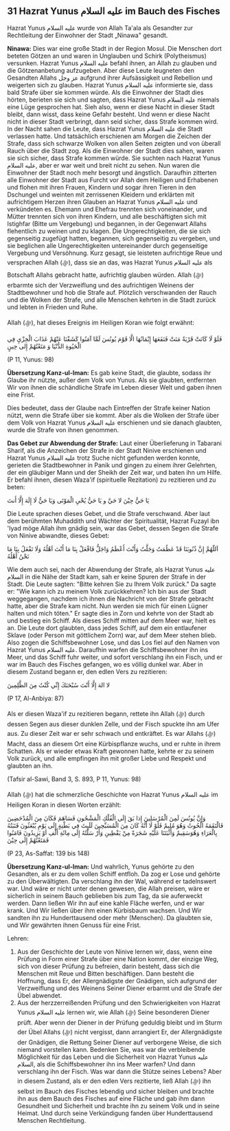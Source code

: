 ## 31 Hazrat Yunus عليه السلام im Bauch des Fisches

Hazrat Yunus عليه السلام wurde von Allah Ta'ala als Gesandter zur Rechtleitung der Einwohner der Stadt „Ninawa" gesandt.

**Ninawa:** Dies war eine große Stadt in der Region Mosul. Die Menschen dort beteten Götzen an und waren in Unglauben und Schirk (Polytheismus) versunken. Hazrat Yunus عليه السلام befahl ihnen, an Allah zu glauben und die Götzenanbetung aufzugeben. Aber diese Leute leugneten den Gesandten Allahs عز وجل aufgrund ihrer Aufsässigkeit und Rebellion und weigerten sich zu glauben. Hazrat Yunus عليه السلام informierte sie, dass bald Strafe über sie kommen würde. Als die Einwohner der Stadt dies hörten, berieten sie sich und sagten, dass Hazrat Yunus عليه السلام niemals eine Lüge gesprochen hat. Sieh also, wenn er diese Nacht in dieser Stadt bleibt, dann wisst, dass keine Gefahr besteht. Und wenn er diese Nacht nicht in dieser Stadt verbringt, dann seid sicher, dass Strafe kommen wird. In der Nacht sahen die Leute, dass Hazrat Yunus عليه السلام die Stadt verlassen hatte. Und tatsächlich erschienen am Morgen die Zeichen der Strafe, dass sich schwarze Wolken von allen Seiten zeigten und von überall Rauch über die Stadt zog. Als die Einwohner der Stadt dies sahen, waren sie sich sicher, dass Strafe kommen würde. Sie suchten nach Hazrat Yunus عليه السلام, aber er war weit und breit nicht zu sehen. Nun waren die Einwohner der Stadt noch mehr besorgt und ängstlich. Daraufhin zitterten alle Einwohner der Stadt aus Furcht vor Allah dem Heiligen und Erhabenen und flohen mit ihren Frauen, Kindern und sogar ihren Tieren in den Dschungel und weinten mit zerrissenen Kleidern und erklärten mit aufrichtigem Herzen ihren Glauben an Hazrat Yunus عليه السلام und verkündeten es. Ehemann und Ehefrau trennten sich voneinander, und Mütter trennten sich von ihren Kindern, und alle beschäftigten sich mit Istighfar (Bitte um Vergebung) und begannen, in der Gegenwart Allahs flehentlich zu weinen und zu klagen. Die Ungerechtigkeiten, die sie sich gegenseitig zugefügt hatten, begannen, sich gegenseitig zu vergeben, und sie beglichen alle Ungerechtigkeiten untereinander durch gegenseitige Vergebung und Versöhnung. Kurz gesagt, sie leisteten aufrichtige Reue und versprachen Allah (ﷻ), dass sie an das, was Hazrat Yunus عليه السلام als Botschaft Allahs gebracht hatte, aufrichtig glauben würden. Allah (ﷻ) erbarmte sich der Verzweiflung und des aufrichtigen Weinens der Stadtbewohner und hob die Strafe auf. Plötzlich verschwanden der Rauch und die Wolken der Strafe, und alle Menschen kehrten in die Stadt zurück und lebten in Frieden und Ruhe.


Allah (ﷻ), hat dieses Ereignis im Heiligen Koran wie folgt erwähnt:

فَلَوْ لَا كَانَتْ قَرْيَةٌ مَنَتْ فَنَفَعَهَا إِيْمَانُهَا الَّا قَوْمَ يُونُسَ لَمَّا آمَنُوا كَشَفْنَا عَنْهُمْ عَذَابَ الْخِزْيِ فِي الْحَيُوةِ الدُّنْيَا وَ مَتَعْتُهُمْ إِلى حِينٍ

(P 11, Yunus: 98)

**Übersetzung Kanz-ul-Iman:** Es gab keine Stadt, die glaubte, sodass ihr Glaube ihr nützte, außer dem Volk von Yunus. Als sie glaubten, entfernten Wir von ihnen die schändliche Strafe im Leben dieser Welt und gaben ihnen eine Frist.


Dies bedeutet, dass der Glaube nach Eintreffen der Strafe keiner Nation nützt, wenn die Strafe über sie kommt. Aber als die Wolken der Strafe über dem Volk von Hazrat Yunus عليه السلام erschienen und sie danach glaubten, wurde die Strafe von ihnen genommen.


**Das Gebet zur Abwendung der Strafe:** Laut einer Überlieferung in Tabarani Sharif, als die Anzeichen der Strafe in der Stadt Ninive erschienen und Hazrat Yunus عليه السلام trotz Suche nicht gefunden werden konnte, gerieten die Stadtbewohner in Panik und gingen zu einem ihrer Gelehrten, der ein gläubiger Mann und der Sheikh der Zeit war, und baten ihn um Hilfe. Er befahl ihnen, diesen Waza'if (spirituelle Rezitation) zu rezitieren und zu beten:

يَا حَيُّ حِيْنَ لا حَيَّ و يَا حَيُّ يُحْيِ الْمَوْتَى وَيَا حَيُّ لَا إِلَهَ إِلَّا أَنتَ

Die Leute sprachen dieses Gebet, und die Strafe verschwand. Aber laut dem berühmten Muhaddith und Wächter der Spiritualität, Hazrat Fuzayl ibn 'Iyad möge Allah ihm gnädig sein, war das Gebet, dessen Segen die Strafe von Ninive abwandte, dieses Gebet:

اَللّهُمَّ إِنَّ ذُنُوبَنَا قَدْ عَظُمَتُ وَجَلَّتُ وَأَنْتَ أَعْظَمُ وَاجَلُّ فَافْعَلْ بِنَا مَا أَنْتَ اَهْلُهُ وَلَا تَفْعَلُ بِنَا مَا نَحْنُ أَهْلُهُ

Wie dem auch sei, nach der Abwendung der Strafe, als Hazrat Yunus عليه السلام in die Nähe der Stadt kam, sah er keine Spuren der Strafe in der Stadt. Die Leute sagten: "Bitte kehren Sie zu Ihrem Volk zurück." Da sagte er: "Wie kann ich zu meinem Volk zurückkehren? Ich bin aus der Stadt weggegangen, nachdem ich ihnen die Nachricht von der Strafe gebracht hatte, aber die Strafe kam nicht. Nun werden sie mich für einen Lügner halten und mich töten." Er sagte dies in Zorn und kehrte von der Stadt ab und bestieg ein Schiff. Als dieses Schiff mitten auf dem Meer war, hielt es an. Die Leute dort glaubten, dass jedes Schiff, auf dem ein entlaufener Sklave (oder Person mit göttlichem Zorn) war, auf dem Meer stehen blieb. Also zogen die Schiffsbewohner Lose, und das Los fiel auf den Namen von Hazrat Yunus عليه السلام. Daraufhin warfen die Schiffsbewohner ihn ins Meer, und das Schiff fuhr weiter, und sofort verschlang ihn ein Fisch, und er war im Bauch des Fisches gefangen, wo es völlig dunkel war. Aber in diesem Zustand begann er, den edlen Vers zu rezitieren:

لا الهَ إِلَّا أَنْتَ سُبْحَنَكَ إِنِّي كُنْتُ مِنَ الظَّلِمِينَ

(P 17, Al-Anbiya: 87)

Als er diesen Waza'if zu rezitieren begann, rettete ihn Allah (ﷻ) durch dessen Segen aus dieser dunklen Zelle, und der Fisch spuckte ihn am Ufer aus. Zu dieser Zeit war er sehr schwach und entkräftet. Es war Allahs (ﷻ) Macht, dass an diesem Ort eine Kürbispflanze wuchs, und er ruhte in ihrem Schatten. Als er wieder etwas Kraft gewonnen hatte, kehrte er zu seinem Volk zurück, und alle empfingen ihn mit großer Liebe und Respekt und glaubten an ihn.

(Tafsir al-Sawi, Band 3, S. 893, P 11, Yunus: 98)

Allah (ﷻ) hat die schmerzliche Geschichte von Hazrat Yunus عليه السلام im Heiligen Koran in diesen Worten erzählt:


وَإِنَّ يُونُسَ لَمِنَ الْمُرْسَلِينَ إِذا بَقَ إِلَى الْفُلْكِ الْمَشْحُونِ
فَسَاهَمَ فَكَانَ مِنَ الْمُدْحَضِينَ فَالْتَقَمَهُ الْحُوتُ وَهُوَ مُلِيمٌ فَلَوْ
لَا أَنَّهُ كَانَ مِنَ الْمُسَبِّحِينَ لَلَبِثَ فِي بَطْنِةٍ إِلَى يَوْمِ يُبْعَثُونَ
فَنَبَتُهُ بِالْعَرَاءِ وَهُوَسَقِيمٌ وَأَثْبَتَنَا عَلَيْهِ شَجَرَةً مِنْ يَقْطِينِ
وَأَرْ سَلْتُهُ إِلَى مِائَةِ أَلْفِ اَوْ يَزِيدُونَ فَامَنُوا فَمَتَعْتُهُمْ إِلَى
حِيْنَ

(P 23, As-Saffat: 139 bis 148)

**Übersetzung Kanz-ul-Iman:** Und wahrlich, Yunus gehörte zu den Gesandten, als er zu dem vollen Schiff entfloh. Da zog er Lose und gehörte zu den Überwältigten. Da verschlang ihn der Wal, während er tadelnswert war. Und wäre er nicht unter denen gewesen, die Allah preisen, wäre er sicherlich in seinem Bauch geblieben bis zum Tag, da sie auferweckt werden. Dann ließen Wir ihn auf eine kahle Fläche werfen, und er war krank. Und Wir ließen über ihm einen Kürbisbaum wachsen. Und Wir sandten ihn zu Hunderttausend oder mehr (Menschen). Da glaubten sie, und Wir gewährten ihnen Genuss für eine Frist.

Lehren:
1. Aus der Geschichte der Leute von Ninive lernen wir, dass, wenn eine Prüfung in Form einer Strafe über eine Nation kommt, der einzige Weg, sich von dieser Prüfung zu befreien, darin besteht, dass sich die Menschen mit Reue und Bitten beschäftigen. Dann besteht die Hoffnung, dass Er, der Allergnädigste der Gnädigen, sich aufgrund der Verzweiflung und des Weinens Seiner Diener erbarmt und die Strafe der Übel abwendet.
2. Aus der herzzerreißenden Prüfung und den Schwierigkeiten von Hazrat Yunus عليه السلام lernen wir, wie Allah (ﷻ) Seine besonderen Diener prüft. Aber wenn der Diener in der Prüfung geduldig bleibt und im Sturm der Übel Allahs (ﷻ) nicht vergisst, dann arrangiert Er, der Allergnädigste der Gnädigen, die Rettung Seiner Diener auf verborgene Weise, die sich niemand vorstellen kann. Bedenken Sie, was war die verbleibende Möglichkeit für das Leben und die Sicherheit von Hazrat Yunus عليه السلام, als die Schiffsbewohner ihn ins Meer warfen? Und dann verschlang ihn der Fisch. Was war dann die Stütze seines Lebens? Aber in diesem Zustand, als er den edlen Vers rezitierte, ließ Allah (ﷻ) ihn selbst im Bauch des Fisches lebendig und sicher bleiben und brachte ihn aus dem Bauch des Fisches auf eine Fläche und gab ihm dann Gesundheit und Sicherheit und brachte ihn zu seinem Volk und in seine Heimat. Und durch seine Verkündigung fanden über Hunderttausend Menschen Rechtleitung.